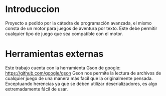 # Introduccion
Proyecto a pedido por la cátedra de programación avanzada, el mismo consta de un motor para juegos de aventura por texto. Este debe permitir cualquier tipo de juego que sea compatible con el motor.

# Herramientas externas
Este trabajo cuenta con la herramienta Gson de google: https://github.com/google/gson
Gson nos permite la lectura de archivos de cualquier juego de una manera más facil que la originalmente pensada. Exceptuando herencias ya que se deben utilizar deserializadores, es algo extremadamente fácil de usar.
